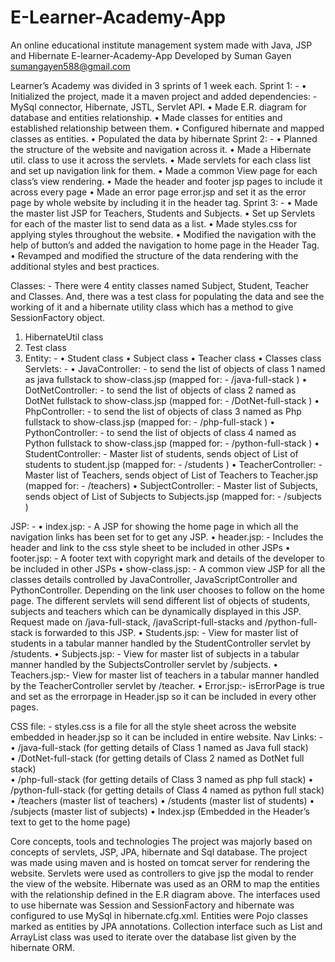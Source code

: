 # E-Learner-Academy-App
An online educational institute management system made with Java, JSP and Hibernate
E-learner-Academy-App
Developed by Suman Gayen
sumangayen588@gmail.com

Learner’s Academy was divided in 3 sprints of 1 week each.
Sprint 1: -
•	Initialized the project, made it a maven project and added dependencies: - MySql connector, Hibernate, JSTL, Servlet API.
•	Made E.R. diagram for database and entities relationship.
•	Made classes for entities and established relationship between them.
•	Configured hibernate and mapped classes as entities.
•	Populated the data by hibernate 
  Sprint 2: -
•	Planned the structure of the website and navigation across it.
•	Made a Hibernate util. class to use it across the servlets.
•	Made servlets for each class list and set up navigation link for them.
•	Made a common View page for each class’s view rendering.
•	Made the header and footer jsp pages to include it across every page
•	Made an error page error.jsp and set it as the error page by whole website by including it in the header tag.
 Sprint 3: -
•	Made the master list JSP for Teachers, Students and Subjects.
•	Set up Servlets for each of the master list to send data as a list.
•	Made styles.css for applying styles throughout the website. 
•	Modified the navigation with the help of button’s and added the navigation to home page in the Header Tag.
•	Revamped and modified the structure of the data rendering with the additional styles and best practices.




Classes: -
There were 4 entity classes named Subject, Student, Teacher and Classes. And, there was a test class for populating the data and see the working of it and a hibernate utility class which has a method to give SessionFactory object.
    
1.	HibernateUtil class
2.	Test class
3.	Entity: -
•	Student class
•	Subject class
•	Teacher class
•	Classes class
Servlets: -
•	JavaController: - to send the list of objects of class 1 named as java fullstack to show-class.jsp (mapped for: - /java-full-stack )
•	DotNetController: - to send the list of objects of class 2 named as DotNet fullstack to show-class.jsp (mapped for: - /DotNet-full-stack )
•	PhpController: - to send the list of objects of class 3 named as Php fullstack to show-class.jsp (mapped for: - /php-full-stack )
•       PythonController: - to send the list of objects of class 4 named as Python fullstack to show-class.jsp (mapped for: - /python-full-stack )
•	StudentController: - Master list of students, sends object of List of students to student.jsp (mapped for: - /students )
•	TeacherController: - Master list of Teachers, sends object of List of Teachers to Teacher.jsp (mapped for: - /teachers)
•	SubjectController: - Master list of Subjects, sends object of List of Subjects to Subjects.jsp (mapped for: - /subjects )

JSP: -
•	index.jsp: - A JSP for showing the home page in which all the navigation links has been set for to get any JSP.
•	header.jsp: - Includes the header and link to the css style sheet to be included in other JSPs
•	footer.jsp: - A footer text with copyright mark and details of the developer to be included in other JSPs
•	show-class.jsp: - A common view JSP for all the classes details controlled by JavaController, JavaScriptController and PythonController. Depending on the link user chooses to follow on the home page. The different servlets will send different list of objects of students, subjects and teachers which can be dynamically displayed in this JSP. Request made on /java-full-stack, /javaScript-full-stacks and /python-full-stack is forwarded to this JSP.
•	Students.jsp: - View for master list of students in a tabular manner handled by the StudentController servlet by /students.
•	Subjects.jsp: - View for master list of subjects in a tabular manner handled by the SubjectsController servlet by /subjects.
•	Teachers.jsp:- View for master list of teachers in a tabular manner handled by the TeacherController servlet by /teacher.
•	Error.jsp:- isErrorPage is true and set as the errorpage in Header.jsp so it can be included in every other pages.

CSS file: -
styles.css is a file for all the style sheet across the website embedded in header.jsp so it can be included in entire website. 
Nav Links: -
•	/java-full-stack (for getting details of Class 1 named as Java full stack)   
•	/DotNet-full-stack (for getting details of Class 2 named as DotNet full stack)  
•	/php-full-stack (for getting details of Class 3 named as php full stack)
•        /python-full-stack (for getting details of Class 4 named as python full stack)
•	/teachers (master list of teachers)
•	/students (master list of students)
•	/subjects (master list of subjects)
•	Index.jsp (Embedded in the Header’s text to get to the home page)


Core concepts, tools and technologies
The project was majorly based on concepts of servlets, JSP, JPA, hibernate and Sql database. The project was made using maven and is hosted on tomcat server for rendering the website. Servlets were used as controllers to give jsp the modal to render the view of the website. Hibernate was used as an ORM to map the entities with the relationship defined in the E.R diagram above. The interfaces used to use hibernate was Session and SessionFactory and hibernate was configured to use MySql in hibernate.cfg.xml. Entities were Pojo classes marked as entities by JPA annotations. Collection interface such as List and ArrayList class was used to iterate over the database list given by the hibernate ORM. 


